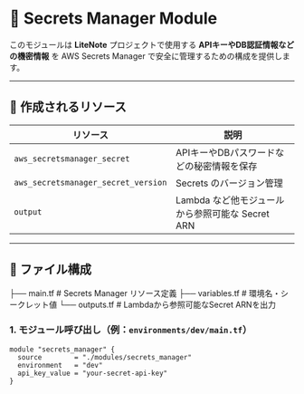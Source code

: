 # 🔐 Secrets Manager Module

このモジュールは **LiteNote** プロジェクトで使用する **APIキーやDB認証情報などの機密情報** を AWS Secrets Manager で安全に管理するための構成を提供します。

---

## 📌 作成されるリソース

| リソース | 説明 |
|----------|------|
| `aws_secretsmanager_secret` | APIキーやDBパスワードなどの秘密情報を保存 |
| `aws_secretsmanager_secret_version` | Secrets のバージョン管理 |
| `output` | Lambda など他モジュールから参照可能な Secret ARN |

---

## 📁 ファイル構成

├── main.tf # Secrets Manager リソース定義
├── variables.tf # 環境名・シークレット値
└── outputs.tf # Lambdaから参照可能なSecret ARNを出力

### 1. **モジュール呼び出し（例：`environments/dev/main.tf`）**

```hcl
module "secrets_manager" {
  source        = "./modules/secrets_manager"
  environment   = "dev"
  api_key_value = "your-secret-api-key"
}


